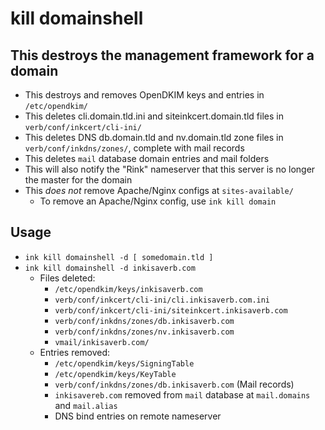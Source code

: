 # kill domainshell

## This destroys the management framework for a domain
- This destroys and removes OpenDKIM keys and entries in `/etc/opendkim/`
- This deletes cli.domain.tld.ini and siteinkcert.domain.tld files in `verb/conf/inkcert/cli-ini/`
- This deletes DNS db.domain.tld and nv.domain.tld zone files in `verb/conf/inkdns/zones/`, complete with mail records
- This deletes `mail` database domain entries and mail folders
- This will also notify the "Rink" nameserver that this server is no longer the master for the domain
- This *does not* remove Apache/Nginx configs at `sites-available/`
  - To remove an Apache/Nginx config, use `ink kill domain`

## Usage
- `ink kill domainshell -d [ somedomain.tld ]`
- `ink kill domainshell -d inkisaverb.com`
  - Files deleted:
    - `/etc/opendkim/keys/inkisaverb.com`
    - `verb/conf/inkcert/cli-ini/cli.inkisaverb.com.ini`
    - `verb/conf/inkcert/cli-ini/siteinkcert.inkisaverb.com`
    - `verb/conf/inkdns/zones/db.inkisaverb.com`
    - `verb/conf/inkdns/zones/nv.inkisaverb.com`
    - `vmail/inkisaverb.com/`
  - Entries removed:
    - `/etc/opendkim/keys/SigningTable`
    - `/etc/opendkim/keys/KeyTable`
    - `verb/conf/inkdns/zones/db.inkisaverb.com` (Mail records)
    - `inkisavereb.com` removed from `mail` database at `mail.domains` and `mail.alias`
    - DNS bind entries on remote nameserver
